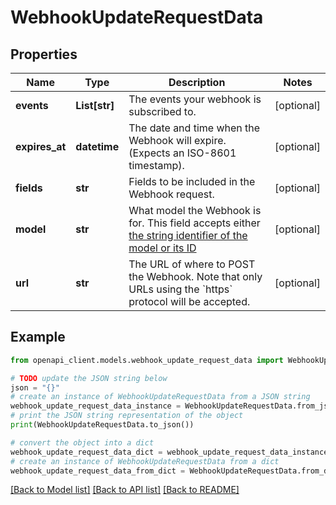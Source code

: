 # WebhookUpdateRequestData


## Properties

Name | Type | Description | Notes
------------ | ------------- | ------------- | -------------
**events** | **List[str]** | The events your webhook is subscribed to. | [optional] 
**expires_at** | **datetime** | The date and time when the Webhook will expire. (Expects an ISO-8601 timestamp). | [optional] 
**fields** | **str** | Fields to be included in the Webhook request. | [optional] 
**model** | **str** | What model the Webhook is for. This field accepts either [the string identifier of the model or its ID](#section/Supported-Models) | [optional] 
**url** | **str** | The URL of where to POST the Webhook. Note that only URLs using the &#x60;https&#x60; protocol will be accepted. | [optional] 

## Example

```python
from openapi_client.models.webhook_update_request_data import WebhookUpdateRequestData

# TODO update the JSON string below
json = "{}"
# create an instance of WebhookUpdateRequestData from a JSON string
webhook_update_request_data_instance = WebhookUpdateRequestData.from_json(json)
# print the JSON string representation of the object
print(WebhookUpdateRequestData.to_json())

# convert the object into a dict
webhook_update_request_data_dict = webhook_update_request_data_instance.to_dict()
# create an instance of WebhookUpdateRequestData from a dict
webhook_update_request_data_from_dict = WebhookUpdateRequestData.from_dict(webhook_update_request_data_dict)
```
[[Back to Model list]](../README.md#documentation-for-models) [[Back to API list]](../README.md#documentation-for-api-endpoints) [[Back to README]](../README.md)


